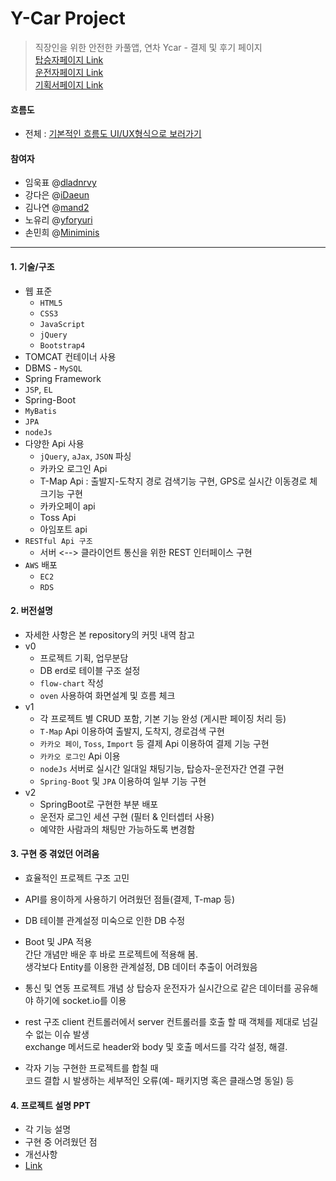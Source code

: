# Y-Car Project
> 직장인을 위한 안전한 카풀앱, 연차 Ycar - 결제 및 후기 페이지 <br>
> [탑승자페이지 Link](http://13.125.252.85:8080/passenger/)<br>
> [운전자페이지 Link](http://13.125.252.85:8080/driver/) <br>
> [기획서페이지 Link](https://github.com/mand2/y-car-project/blob/master/%EA%B8%B0%ED%9A%8D%EC%84%9C/%EA%B8%B0%ED%9A%8D%EC%84%9C%20ver.1.0.1.pdf) <br>

#### 흐름도
* 전체 : 
[기본적인 흐름도 UI/UX형식으로 보러가기](https://ovenapp.io/view/QFfffnY9rAvOFqIp4uoxwwOHzGEu17o8/uXdsG)

#### 참여자
* 임욱표 @[dladnrvy](https://github.com/dladnrvy)
* 강다은 @[iDaeun](https://github.com/iDaeun)
* 김나연 @[mand2](https://github.com/mand2)
* 노유리 @[yforyuri](https://github.com/yforyuri)
* 손민희 @[Miniminis](https://github.com/Miniminis)



------------



#### 1. 기술/구조

* 웹 표준 
    * `HTML5`
    * `CSS3`
    * `JavaScript`
    * `jQuery`
    * `Bootstrap4`
* TOMCAT 컨테이너 사용
* DBMS - `MySQL`
* Spring Framework
* `JSP`, `EL`
* Spring-Boot
* `MyBatis`
* `JPA`
* `nodeJs` 
* 다양한 Api 사용   
    * `jQuery`, `aJax`, `JSON` 파싱  
    * 카카오 로그인 Api   
    * T-Map Api : 출발지-도착지 경로 검색기능 구현, GPS로 실시간 이동경로 체크기능 구현   
    * 카카오페이 api   
    * Toss Api   
    * 아임포트 api 
* `RESTful Api 구조`  
    * 서버 <--> 클라이언트 통신을 위한 REST 인터페이스 구현
* `AWS` 배포  
    * `EC2`  
    * `RDS`



#### 2. 버전설명

* 자세한 사항은 본 repository의 커밋 내역 참고
* v0
   * 프로젝트 기획, 업무분담
   * DB erd로 테이블 구조 설정
   * `flow-chart` 작성
   * `oven` 사용하여 화면설계 및 흐름 체크 
* v1
   * 각 프로젝트 별 CRUD 포함, 기본 기능 완성 (게시판 페이징 처리 등)
   * `T-Map` Api 이용하여 출발지, 도착지, 경로검색 구현
   * `카카오 페이`, `Toss`, `Import` 등 결제 Api 이용하여 결제 기능 구현 
   * `카카오 로그인` Api 이용 
   * `nodeJs` 서버로 실시간 일대일 채팅기능, 탑승자-운전자간 연결 구현 
   * `Spring-Boot` 및 `JPA` 이용하여 일부 기능 구현
* v2
   * SpringBoot로 구현한 부분 배포
   * 운전자 로그인 세션 구현 (필터 & 인터셉터 사용)
   * 예약한 사람과의 채팅만 가능하도록 변경함
   



#### 3. 구현 중 겪었던 어려움 

* 효율적인 프로젝트 구조 고민

* API를 용이하게 사용하기 어려웠던 점들(결제,  T-map  등)

* DB 테이블 관계설정 미숙으로 인한 DB 수정

* Boot 및 JPA 적용   
  간단 개념만 배운 후 바로 프로젝트에 적용해 봄.   
  생각보다 Entity를 이용한 관계설정, DB 데이터 추출이 어려웠음

* 통신 및 연동
  프로젝트 개념 상 탑승자 운전자가 실시간으로 같은 데이터를 공유해야 하기에 socket.io를 이용
  
* rest 구조
  client 컨트롤러에서 server 컨트롤러를 호출 할 때 객체를 제대로 넘길 수 없는 이슈 발생  
  exchange 메서드로 header와 body 및 호출 메서드를 각각 설정, 해결.

* 각자 기능 구현한 프로젝트를 합칠 때   
  코드 결합 시 발생하는 세부적인 오류(예- 패키지명 혹은 클래스명 동일) 등 

  
  
  



#### 4. 프로젝트 설명 PPT 

* 각 기능 설명   
* 구현 중 어려웠던 점   
* 개선사항   
* [Link](https://docs.google.com/presentation/d/1_1OVTik6grzxKbo3_WMnwzl9_Jl6KYHD/edit?dls=true)
